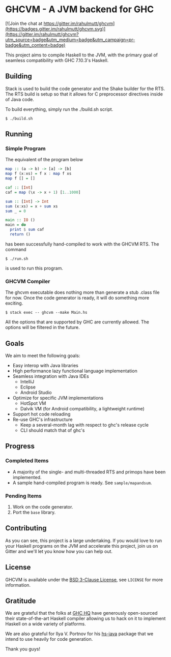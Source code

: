 # GHCVM - A JVM backend for GHC

[![Join the chat at https://gitter.im/rahulmutt/ghcvm](https://badges.gitter.im/rahulmutt/ghcvm.svg)](https://gitter.im/rahulmutt/ghcvm?utm_source=badge&utm_medium=badge&utm_campaign=pr-badge&utm_content=badge)

This project aims to compile Haskell to the JVM, with the primary goal of seamless compatibility with GHC 7.10.3's Haskell.

## Building
Stack is used to build the code generator and the Shake builder for the RTS. The RTS build is setup so that it allows for C preprocessor directives inside of Java code.

To build everything, simply run the ./build.sh script.
```shell
$ ./build.sh
```

## Running
### Simple Program
The equivalent of the program below
```haskell
map :: (a -> b) -> [a] -> [b]
map f (x:xs) = f x : map f xs
map f [] = []

caf :: [Int]
caf = map (\x -> x + 1) [1..1000]

sum :: [Int] -> Int
sum (x:xs) = x + sum xs
sum _ = 0

main :: IO ()
main = do
  print $ sum caf
  return ()
```
has been successfully hand-compiled to work with the GHCVM RTS. The command

```shell
$ ./run.sh
```

is used to run this program.

### GHCVM Compiler
The ghcvm executable does nothing more than generate a stub .class file for now. Once the code generator is ready, it will do something more exciting.

```shell
$ stack exec -- ghcvm --make Main.hs
```

All the options that are supported by GHC are currently allowed. The options will be filtered in the future.

## Goals 

We aim to meet the following goals:

- Easy interop with Java libraries
- High performance lazy functional language implementation
- Seamless integration with Java IDEs
  - IntelliJ
  - Eclipse
  - Android Studio
- Optimize for specific JVM implementations
  - HotSpot VM
  - Dalvik VM (for Android compatibility, a lightweight runtime)
- Support hot code reloading 
- Re-use GHC's infrastructure
  - Keep a several-month lag with respect to ghc's release cycle
  - CLI should match that of ghc's

## Progress

### Completed Items
- A majority of the single- and multi-threaded RTS and primops have been implemented.
- A sample hand-compiled program is ready. See `sample/mapandsum`.

### Pending Items
1. Work on the code generator.
2. Port the `base` library.

## Contributing

As you can see, this project is a large undertaking. If you would love to run your Haskell programs on the JVM and accelerate this project, join us on Gitter and we'll let you know how you can help out.

## License
GHCVM is available under the [BSD 3-Clause License](https://opensource.org/licenses/BSD-3-Clause), see `LICENSE` for more information.

## Gratitude

We are grateful that the folks at [GHC HQ](https://ghc.haskell.org/trac/ghc/wiki/TeamGHC) have generously open-sourced their state-of-the-art Haskell compiler allowing us to hack on it to implement Haskell on a wide variety of platforms.

We are also grateful for Ilya V. Portnov for his [hs-java](https://hackage.haskell.org/package/hs-java) package that we intend to use heavily for code generation.

Thank you guys!
